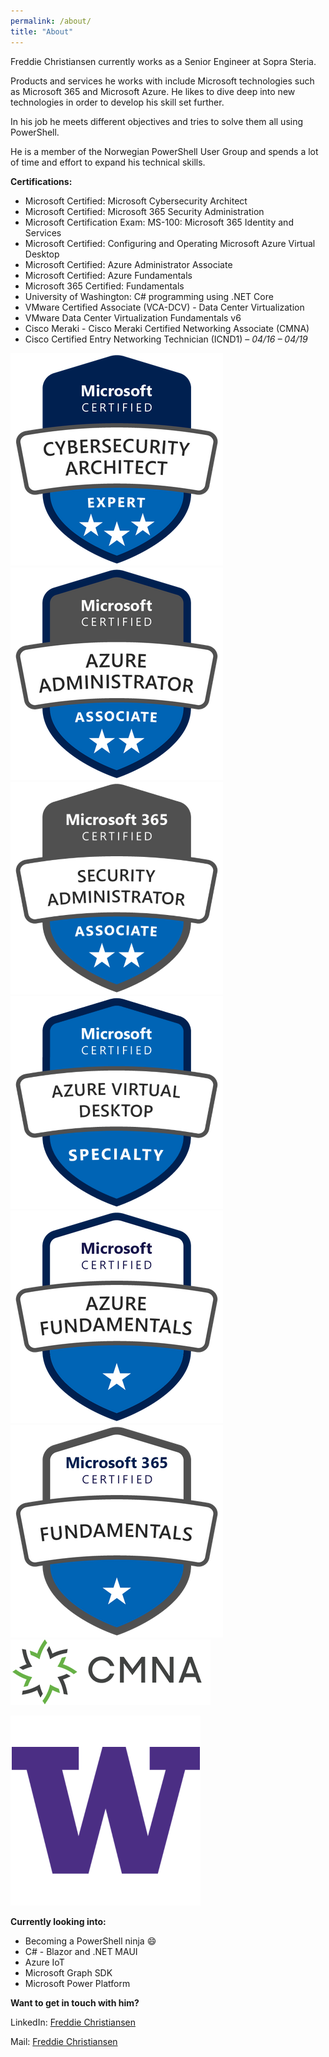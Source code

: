 ```yaml
---
permalink: /about/
title: "About"
---
```


Freddie Christiansen currently works as a Senior Engineer at Sopra Steria.

Products and services he works with include Microsoft technologies such as Microsoft 365 and Microsoft Azure.
He likes to dive deep into new technologies in order to develop his skill set further.

In his job he meets different objectives and tries to solve them all using PowerShell.

He is a member of the Norwegian PowerShell User Group and spends a lot of time and effort to expand his technical skills.
  
  
**Certifications:**

* Microsoft Certified: Microsoft Cybersecurity Architect
* Microsoft Certified: Microsoft 365 Security Administration
* Microsoft Certification Exam: MS-100: Microsoft 365 Identity and Services
* Microsoft Certified: Configuring and Operating Microsoft Azure Virtual Desktop
* Microsoft Certified: Azure Administrator Associate
* Microsoft Certified: Azure Fundamentals
* Microsoft 365 Certified: Fundamentals
* University of Washington: C# programming using .NET Core
* VMware Certified Associate (VCA-DCV) - Data Center Virtualization
* VMware Data Center Virtualization Fundamentals v6
* Cisco Meraki - Cisco Meraki Certified Networking Associate (CMNA)
* Cisco Certified Entry Networking Technician (ICND1) – *04/16 – 04/19*



![](/assets/images/microsoft-certified-cybersecurity-architect-expert.png.png) ![](/assets/images/azure-administrator-associate-600x600.png) ![](/assets/images/microsoft-365-certified-security-administrator-associate_340.png) ![](/assets/images/microsoft-certified-azure-virtual-desktop-specialty_340.png)![](/assets/images/azure-fundamentals.png) ![](/assets/images/microsoft365-fundamentals.png)![](/assets/images/CMNA.png)

![](/assets/images/uw_logo.png)



**Currently looking into:**

* Becoming a PowerShell ninja :smile:
* C# - Blazor and .NET MAUI
* Azure IoT
* Microsoft Graph SDK
* Microsoft Power Platform



**Want to get in touch with him?**

LinkedIn: [Freddie Christiansen](<https://www.linkedin.com/in/freddie-christiansen-64305b106>)

Mail: [Freddie Christiansen](<mailto:freddie@cloudpilot.no>)



